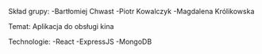 Skład grupy:
-Bartłomiej Chwast
-Piotr Kowalczyk
-Magdalena Królikowska

Temat: Aplikacja do obsługi kina

Technologie:
-React
-ExpressJS
-MongoDB
